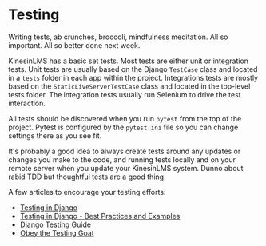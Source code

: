 # Testing

Writing tests, ab crunches, broccoli, mindfulness meditation. All so important. All so better done next week.

KinesinLMS has a basic set tests. Most tests are either unit or integration tests. Unit tests are usually based on the Django `TestCase` class and located in a `tests` folder in each app within the project. Integrations tests
are mostly based on the `StaticLiveServerTestCase` class and located in the top-level tests folder. The integration tests usually run Selenium to drive the test interaction.

All tests should be discovered when you run `pytest` from the top of the project. Pytest is configured by the `pytest.ini` file so you can change settings there as you see fit.

It's probably a good idea to always create tests around any updates or changes you make to the code, and running tests locally and on your remote server when you update your KinesinLMS system. Dunno about rabid TDD but thoughtful tests are a good thing.

A few articles to encourage your testing efforts:

- [Testing in Django](https://docs.djangoproject.com/en/5.0/topics/testing/)
- [Testing in Django - Best Practices and Examples](https://realpython.com/testing-in-django-part-1-best-practices-and-examples/)
- [Django Testing Guide](https://atharvashah.netlify.app/posts/tech/django-testing-guide/)
- [Obey the Testing Goat](https://www.obeythetestinggoat.com/)
